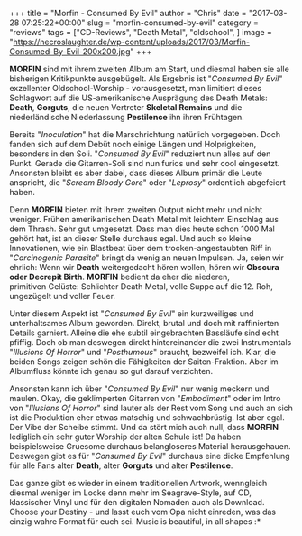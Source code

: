 +++
title = "Morfin - Consumed By Evil"
author = "Chris"
date = "2017-03-28 07:25:22+00:00"
slug = "morfin-consumed-by-evil"
category = "reviews"
tags = ["CD-Reviews", "Death Metal", "oldschool", ]
image = "https://necroslaughter.de/wp-content/uploads/2017/03/Morfin-Consumed-By-Evil-200x200.jpg"
+++

**MORFIN** sind mit ihrem zweiten Album am Start, und diesmal haben sie alle bisherigen Kritikpunkte ausgebügelt. Als Ergebnis ist "_Consumed By Evil_" exzellenter Oldschool-Worship - vorausgesetzt, man limitiert dieses Schlagwort auf die US-amerikanische Ausprägung des Death Metals: **Death**, **Gorguts**, die neuen Vertreter **Skeletal Remains** und die niederländische Niederlassung **Pestilence** ihn ihren Frühtagen.

Bereits "_Inoculation_" hat die Marschrichtung natürlich vorgegeben. Doch fanden sich auf dem Debüt noch einige Längen und Holprigkeiten, besonders in den Soli. "_Consumed By Evil_" reduziert nun alles auf den Punkt. Gerade die Gitarren-Soli sind nun furios und sehr cool eingesetzt. Ansonsten bleibt es aber dabei, dass dieses Album primär die Leute anspricht, die "_Scream Bloody Gore_" oder "_Leprosy_" ordentlich abgefeiert haben.

Denn **MORFIN** bieten mit ihrem zweiten Output nicht mehr und nicht weniger. Frühen amerikanischen Death Metal mit leichtem Einschlag aus dem Thrash. Sehr gut umgesetzt. Dass man dies heute schon 1000 Mal gehört hat, ist an dieser Stelle durchaus egal. Und auch so kleine Innovationen, wie ein Blastbeat über dem trocken-angestaubten Riff in "_Carcinogenic Parasite_" bringt da wenig an neuen Impulsen. Ja, seien wir ehrlich: Wenn wir **Death** weitergedacht hören wollen, hören wir **Obscura **oder** Decrepit Birth**. **MORFIN** bedient da eher die niederen, primitiven Gelüste: Schlichter Death Metal, volle Suppe auf die 12. Roh, ungezügelt und voller Feuer.

Unter diesem Aspekt ist "_Consumed By Evil_" ein kurzweiliges und unterhaltsames Album geworden. Direkt, brutal und doch mit raffinierten Details garniert. Alleine die ehe subtil eingebrachten Bassläufe sind echt pfiffig. Doch ob man deswegen direkt hintereinander die zwei Instrumentals "_Illusions Of Horror_" und "_Posthumous_" braucht, bezweifel ich. Klar, die beiden Songs zeigen schön die Fähigkeiten der Saiten-Fraktion. Aber im Albumfluss könnte ich genau so gut darauf verzichten.

Ansonsten kann ich über "_Consumed By Evil_" nur wenig meckern und maulen. Okay, die geklimperten Gitarren von "_Embodiment_" oder im Intro von "_Illusions Of Horror_" sind lauter als der Rest vom Song und auch an sich ist die Produktion eher etwas matschig und schwachbrüstig. Ist aber egal. Der Vibe der Scheibe stimmt. Und da stört mich auch null, dass **MORFIN** lediglich ein sehr guter Worship der alten Schule ist! Da haben beispielsweise Gruesome durchaus belangloseres Material herausgehauen.
Deswegen gibt es für "_Consumed By Evil_" durchaus eine dicke Empfehlung für alle Fans alter **Death**, alter **Gorguts** und alter **Pestilence**.

Das ganze gibt es wieder in einem traditionellen Artwork, wenngleich diesmal weniger im Locke denn mehr im Seagrave-Style, auf CD, klassischer Vinyl und für den digitalen Nomaden auch als Download. Choose your Destiny - und lasst euch vom Opa nicht einreden, was das einzig wahre Format für euch sei. Music is beautiful, in all shapes :*

